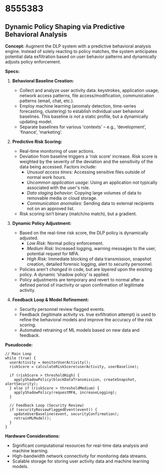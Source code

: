 # 8555383

## Dynamic Policy Shaping via Predictive Behavioral Analysis

**Concept:** Augment the DLP system with a predictive behavioral analysis engine. Instead of solely reacting to policy matches, the system anticipates potential data exfiltration based on user behavior patterns and dynamically adjusts policy enforcement.

**Specs:**

1.  **Behavioral Baseline Creation:**
    *   Collect and analyze user activity data: keystrokes, application usage, network access patterns, file access/modification, communication patterns (email, chat, etc.).
    *   Employ machine learning (anomaly detection, time-series forecasting, clustering) to establish individual user behavioral baselines. This baseline *is not* a static profile, but a dynamically updating model.
    *   Separate baselines for various 'contexts' – e.g., ‘development’, ‘finance’, ‘marketing’.

2.  **Predictive Risk Scoring:**
    *   Real-time monitoring of user actions.
    *   Deviation from baseline triggers a ‘risk score’ increase. Risk score is weighted by the severity of the deviation and the sensitivity of the data being accessed.  Factors include:
        *   *Unusual access times:* Accessing sensitive files outside of normal work hours.
        *   *Uncommon application usage:*  Using an application not typically associated with the user's role.
        *   *Data staging behavior:* Copying large volumes of data to removable media or cloud storage.
        *   *Communication anomalies:*  Sending data to external recipients not on an approved list.
    *   Risk scoring isn’t binary (match/no match), but a gradient.

3.  **Dynamic Policy Adjustment:**
    *   Based on the real-time risk score, the DLP policy is dynamically adjusted.
        *   *Low Risk:* Normal policy enforcement.
        *   *Medium Risk:* Increased logging, warning messages to the user, potential request for MFA.
        *   *High Risk:*  Immediate blocking of data transmission, snapshot creation, detailed forensic logging, alert to security personnel.
    *   Policies aren't *changed* in code, but are *layered* upon the existing policy.  A dynamic ‘shadow policy’ is applied.
    *   Policy adjustments are temporary and revert to normal after a defined period of inactivity or upon confirmation of legitimate activity.

4.  **Feedback Loop & Model Refinement:**
    *   Security personnel review flagged events.
    *   Feedback (legitimate activity vs. true exfiltration attempt) is used to refine the behavioral models and improve the accuracy of the risk scoring.
    *   Automated retraining of ML models based on new data and feedback.

**Pseudocode:**

```
// Main Loop
while (true) {
  userActivity = monitorUserActivity();
  riskScore = calculateRiskScore(userActivity, userBaseline);

  if (riskScore > thresholdHigh) {
    applyShadowPolicy(blockDataTransmission, createSnapshot, alertSecurity);
  } else if (riskScore > thresholdMedium) {
    applyShadowPolicy(requestMFA, increaseLogging);
  }

  // Feedback Loop (Security Review)
  if (securityReviewFlaggedEvent(event)) {
    updateUserBaseline(event, securityConfirmation);
    retrainMLModel();
  }
}
```

**Hardware Considerations:**

*   Significant computational resources for real-time data analysis and machine learning.
*   High-bandwidth network connectivity for monitoring data streams.
*   Scalable storage for storing user activity data and machine learning models.